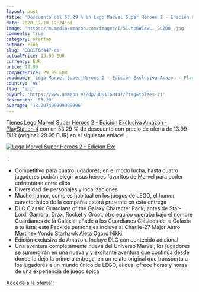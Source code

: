 ```yaml
---
layout: post
title: 'Descuento del 53.29 % en Lego Marvel Super Heroes 2 - Edición Exc'
date: 2020-12-19 12:24:51
image: 'https://m.media-amazon.com/images/I/51Lhp6W1XwL._SL200_.jpg'
comments: true
category: ofertas
author: ring
slug: 'B081T6M447-es'
actualPrice: 13.99 EUR
currency: EUR
price: 13.99
comparePrice: 29.95 EUR
prodname: 'Lego Marvel Super Heroes 2 - Edición Exclusiva Amazon - PlayStation 4'
country: 'es'
flag: '🇪🇸'
buyurl: 'https://www.amazon.es/dp/B081T6M447/?tag=tolees-21'
descuento: '53.29'
average: '18.207499999999996'
---
```


Tienes [Lego Marvel Super Heroes 2 - Edición Exclusiva Amazon - PlayStation 4](https://www.amazon.es/dp/B081T6M447/?tag=tolees-21) con un 53.29 % de descuento con precio de oferta de 13.99 EUR (original: 29.95 EUR) en el siguiente enlace!

[![Lego Marvel Super Heroes 2 - Edición Exc](https://m.media-amazon.com/images/I/51Lhp6W1XwL._SL200_.jpg)](https://www.amazon.es/dp/B081T6M447/?tag=tolees-21)

ℹ️:

- Competitivo para cuatro jugadores; en el modo lucha, hasta cuatro jugadores podrán elegir a sus héroes favoritos de Marvel para poder enfrentarse entre ellos
- Diversidad de personajes y localizaciones
- Mucho humor, como es habitual en los juegos de LEGO, el humor característico de la compañía estará presente en esta entrega
- DLC Classic Guardians of the Galaxy Character Pack; antes de Star-Lord, Gamora, Drax, Rocket y Groot, otro equipo operaba bajo el nombre Guardianes de la Galaxia; añade a los Guardianes Clásicos de la Galaxia a tu lista; este Pack de personajes incluye a: Charlie-27 Major Astro Martinex Yondu Starhawk Aleta Ogord Nikki
- Edición exclusiva de Amazon. Incluye DLC con contenido adicional
- Una aventura completamente nueva del Universo Marvel; los jugadores se sumergirán en una nueva y y excitante aventura que continúa desde donde lo dejó la primera entrega, en un relato original que transporta a los jugadores a un mundo único de LEGO, el cual ofrece horas y horas de una experiencia de juego épica

[Accede a la oferta!!](https://www.amazon.es/dp/B081T6M447/?tag=tolees-21)
